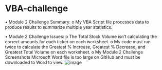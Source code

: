 # VBA-challenge

•	Module 2 Challenge Summary:
o	My VBA Script file processes data to produce results to summarize multiple year statistics.

•	Module 2 Challenge Issues:
o	The Total Stock Volume isn’t calculating the correct amounts for each ticker on each worksheet.
o	My code must run twice to calculate the Greatest % Increase, Greatest % Decrease, and Greatest Total Volume on each worksheet.
o	My Module 2 Challenge Screenshots Microsoft Word file is too large on GitHub and must be downloaded to Word to view.
![image](https://github.com/allen048/VBA-challenge/assets/143147687/d54b0c6c-330a-4fe7-bd5c-f684fe2415e7)
